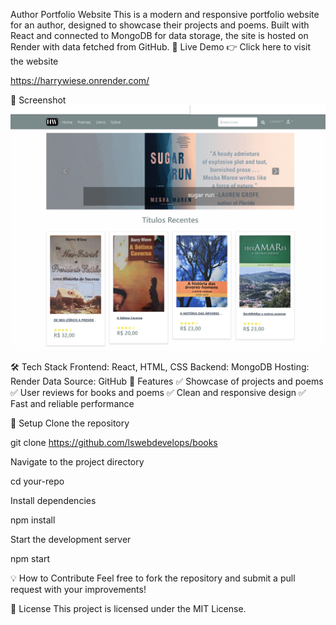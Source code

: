 Author Portfolio Website
This is a modern and responsive portfolio website for an author, designed to showcase their projects and poems. Built with React and connected to MongoDB for data storage, the site is hosted on Render with data fetched from GitHub.
🚀 Live Demo
👉 Click here to visit the website

https://harrywiese.onrender.com/


📸 Screenshot
![Website](https://github.com/lswebdevelops/books/blob/master/uploads/screenshot_hw.png)

🛠️ Tech Stack
Frontend: React, HTML, CSS
Backend: MongoDB
Hosting: Render
Data Source: GitHub
🎯 Features
✅ Showcase of projects and poems
✅ User reviews for books and poems
✅ Clean and responsive design
✅ Fast and reliable performance


📂 Setup
Clone the repository


git clone https://github.com/lswebdevelops/books

Navigate to the project directory

cd your-repo

Install dependencies


npm install

Start the development server

npm start


💡 How to Contribute
Feel free to fork the repository and submit a pull request with your improvements!


📄 License
This project is licensed under the MIT License.

